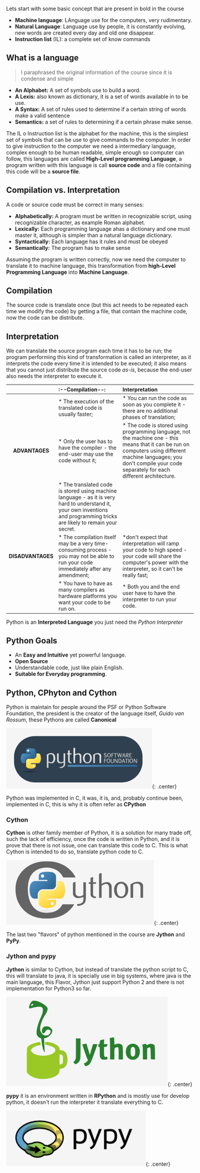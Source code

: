 Lets start with some basic concept that are present in bold in the course 

* **Machine language**: LAnguage use for the computers, very rudimentary.
* **Natural Language**: Language use by people, it is constantly evolving, new words are created every day and old one disappear. 
* **Instruction list** (IL): a complete set of know commands 

## What is a language

> I paraphrased the original information of the course since it is condense and simple

* **An Alphabet:** A set of symbols use to build a word.
* **A Lexis:**  also known as dictionary, it is a set of words available in to be use.
* **A Syntax:** A set of rules used to determine if a certain string of words make a valid sentence 
* **Semantics:** a set of rules to determining if a certain phrase make sense.

The IL o Instruction list is the alphabet for the machine, this is the simplest set of symbols that can be use to give commands to the computer.
In order to give instruction to the computer we need a intermediary language, complex enough to be human readable, simple enough so computer can follow, this languages are called **High-Level programming Language**, a program written with this language is call **source code** and a file  containing this code will be a **source file**.

## Compilation vs. Interpretation

A code or source code must be correct in many senses:

* **Alphabetically:** A program must be written in recognizable script, using recognizable character, as example Roman alphabet.
* **Lexically:** Each programming language ahas a dictionary and one must master it, although is simpler than a natural language dictionary.
* **Syntactically:** Each language has it rules and must be obeyed
* **Semantically:** The program has to make sense

Assuming the program is written correctly, now we need the computer to translate it to machine language, this transformation from **high-Level Programming Language** into **Machine Language**.

## Compilation

The source code is translate once (but this act needs to be repeated each time we modify the code) by getting a file, that contain the machine code, now the code can be distribute.

## Interpretation
We can translate the source program each time it has to be run; the program performing this kind of transformation is called an interpreter, as it interprets the code every time it is intended to be executed; it also means that you cannot just distribute the source code *as-is*, because the end-user also needs the interpreter to execute it.


|			|:--Compilation--:|Interpretation|
|:---------:|:----------|:--------|
||* The execution of the translated code is usually faster;|* You can run the code as soon as you complete it - there are no additional phases of translation;|
| **ADVANTAGES** | * Only the user has to have the compiler - the end-user may use the code without it; | * The code is stored using programming language, not the machine one - this means that it can be run on computers using different machine languages; you don't compile your code separately for each different architecture.|
| |* The translated code is stored using machine language - as it is very hard to understand it, your own inventions and programming tricks are likely to remain your secret.| |
|**DISADVANTAGES**|* The compilation itself may be a very time-consuming process - you may not be able to run your code immediately after any amendment;| *don't expect that interpretation will ramp your code to high speed - your code will share the computer's power with the interpreter, so it can't be really fast;  |
||* You have to have as many compilers as hardware platforms you want your code to be run on. |* Both you and the end user have to have the interpreter to run your code. |

Python is an **Interpreted Language**  you just need the *Python Interpreter* 

## Python Goals

* An **Easy and Intuitive** yet powerful language.
* **Open Source**
* Understandable code, just like plain English.
* **Suitable for Everyday programming**.

## Python, CPhyton and Cython 

Python is maintain for people around the PSF or Python Software Foundation, the president is the creator of the language itself, *Guido van Rossum*, these Pythons are called **Canonical** 

![PCPP-32-1_Module_1_001.png](images/PCPP-32-1_Module_1_001.png){: .center}

Python was implemented in C, it was, it is, and, probably continue been, implemented in C, this is why it is often refer as **CPython**

### Cython

**Cython** is other family member of Python, it is a solution for many trade off, such the lack of efficiency, once the code is written in Python, and it is prove that there is not issue, one can translate this code to C. 
This is what Cython is intended to do so, translate python code to C.

![PCPP-32-1_Module_1_002](images/PCPP-32-1_Module_1_002.png){: .center}

The last two "flavors" of python mentioned in the course are **Jython** and **PyPy**.

### Jython and pypy

**Jython** is similar to Cython, but instead of translate the python script to C, this will translate to java, it is specially use in big systems, where java is the main language, this Flavor, Jython just support Python 2 and there is not implementation for Python3 so far.

![PCPP-32-1_Module_1_003](images/PCPP-32-1_Module_1_003.png){: .center}

**pypy** it is an environment written in **RPython** and is mostly use for develop python, it doesn't run the interpreter it translate everything to C.

![PCPP-32-1_Module_1_004](images/PCPP-32-1_Module_1_004.png){: .center}